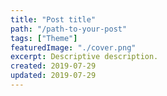 ```yaml
---
title: "Post title"
path: "/path-to-your-post"
tags: ["Theme"]
featuredImage: "./cover.png"
excerpt: Descriptive description.
created: 2019-07-29
updated: 2019-07-29
---
```

